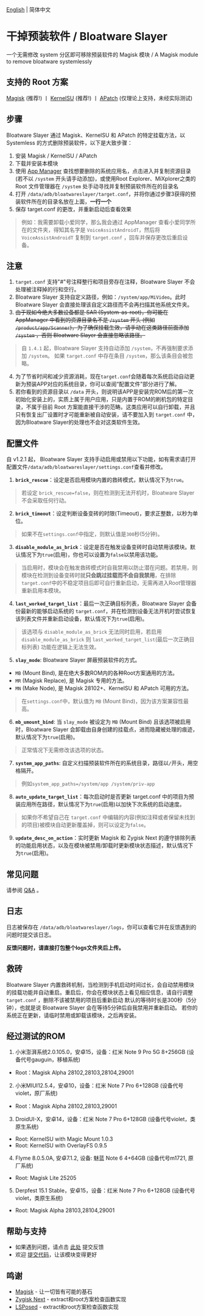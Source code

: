 [English](README.md) | 简体中文

# **干掉预装软件 / Bloatware Slayer**
一个无需修改 system 分区即可移除预装软件的 Magisk 模块 / A Magisk module to remove bloatware systemlessly

## 支持的 Root 方案
[Magisk](https://github.com/topjohnwu/Magisk) (推荐!) 丨 [KernelSU](https://github.com/tiann/KernelSU) (推荐!) 丨 [APatch](https://github.com/bmax121/APatch) (仅理论上支持，未经实际测试)

## 步骤
Bloatware Slayer 通过 Magisk、KernelSU 和 APatch 的特定挂载方法，以 Systemless 的方式删除预装软件，以下是大致步骤：
1. 安装 Magisk / KernelSU / APatch
2. 下载并安装本模块
3. 使用 [App Manager](https://github.com/MuntashirAkon/AppManager) 查找想要删除的系统应用名，点击进入并复制资源目录 (若不以 `/system` 开头请手动添加)，或使用Root Explorer、MiXplorer之类的Root 文件管理器在 `/system` 处手动寻找并复制预装软件所在的目录名
4. 打开 `/data/adb/bloatwareslayer/target.conf`，并将你通过步骤3获得的预装软件所在的目录名放在上面，**一行一个**
5. 保存 target.conf 的更改，并重新启动后查看效果
> 例如：我需要卸载小爱同学，那么我会通过 AppManager 查看小爱同学所在的文件夹，得知其名字是 `VoiceAssistAndroidT`，然后将 `VoiceAssistAndroidT` 复制到 `target.conf` ，回车并保存更改后重启设备。

## 注意
1. `target.conf` 支持"#"号注释整行和项目旁存在注释，Bloatware Slayer 不会处理被注释掉的行和空行。
2. Bloatware Slayer 支持自定义路径，例如：`/system/app/MiVideo`。此时 Bloatware Slayer 会直接处理该自定义路径而不会再扫描其他系统文件夹。
3. ~~由于现如今绝大多数设备都是 SAR (System-as-root)，你可能在 AppManager 中看到的资源目录名不是 `/system` 开头 (例如  `/product/app/Scanner`)，为了确保挂载生效，请手动在这类路径前面添加 `/system` ，否则 Bloatware Slayer 会直接忽略该路径。~~
> 自 `1.4.1` 起，Bloatware Slayer 支持自动添加 `/system`，不再强制要求添加 `/system`。
> 如果 `target.conf` 中存在条目 `/system`，那么该条目会被忽略。
4. 为了节省时间和减少资源消耗，现在`target.conf`会随着每次系统启动自动更新为预装APP对应的系统目录，你可以查阅“配置文件”部分进行了解。
5. 若你看到的资源目录以 `/data` 开头，则说明该APP是安装完ROM后的第一次初始化安装上的，实质上属于用户应用，只是内置于ROM的刷机包的特定目录，不属于目前 Root 方案能直接干涉的范畴。这类应用可以自行卸载，并且只有恢复出厂设置时才可能重新被自动安装，请不要加入到 `target.conf` 中，因为Bloatware Slayer的处理也不会对这类软件生效。

## 配置文件
自 v1.2.1 起， Bloatware Slayer 支持手动启用或禁用以下功能，如有需求请打开配置文件`/data/adb/bloatwareslayer/settings.conf`查看并修改。

1. **`brick_rescue`**：设定是否启用模块内置的救砖模式，默认情况下为`true`。
> 若设定 `brick_rescue=false`，则在检测到无法开机时，Bloatware Slayer不会采取任何行动。
2. **`brick_timeout`**：设定判断设备变砖的时限(Timeout)，要求正整数，以秒为单位。
> 如果不在`settings.conf`中指定，则默认值是`300`秒(5分钟)。
3. **`disable_module_as_brick`**：设定是否在触发设备变砖时自动禁用该模块。默认情况下为`true`(启用)，你也可以设置为`false`以禁用该功能。
> 当启用时，模块会在触发救砖模式时自我禁用以防止潜在问题。若禁用，则模块在检测到设备变砖时就**只会跳过挂载而不会自我禁用**，在排除`target.conf`中的不稳定项目后即可自行重新启动，无需再进入Root管理器重新启用本模块。
4. **`last_worked_target_list`**：最后一次正确目标列表，Bloatware Slayer 会备份最新的能够启动系统的 `target.conf`，并在检测到设备无法开机时尝试恢复该列表文件并重新启动设备，默认情况下为`true`(启用)。
> 该选项与 `disable_module_as_brick` 无法同时启用，若启用 `disable_module_as_brick` 则 `last_worked_target_list`(最后一次正确目标列表) 功能在逻辑上无法生效。
5. **`slay_mode`**: Bloatware Slayer 屏蔽预装软件的方式。
- `MB` (Mount Bind), 是在绝大多数ROM内的各种Root方案通用的方法。
- `MR` (Magisk Replace), 是 Magisk 专用的方法。
- `MN` (Make Node), 是 Magisk 28102+、KernelSU 和 APatch 可用的方法。
> 在`settings.conf`中，默认值为 `MB` (Mount Bind)，因为该方案兼容性最高。
6. **`mb_umount_bind`**: 当 `slay_mode` 被设定为 `MB` (Mount Bind) 且该选项被启用时，Bloatware Slayer 会卸载由自身创建的挂载点，进而隐藏被处理的痕迹，默认情况下为`true`(启用)。
> 正常情况下无需修改该选项的状态。
7. **`system_app_paths`**: 自定义扫描预装软件所在的系统目录，路径以`/`开头，用空格隔开。
> 例如`system_app_paths=/system/app /system/priv-app`
8. **`auto_update_target_list`**：每次启动时是否更新 target.conf 中的项目为预装应用所在路径，默认情况下为`true`(启用)以加快下次系统的启动速度。
> 如果你不希望自己在 `target.conf` 中编辑的内容(例如注释或者保留未找到的项目)被模块自动更新覆盖掉，则可以设定为`false`。
9. **`update_desc_on_action`**：实时更新 Magisk 和 Zygisk Next 的遵守排除列表的功能启用状态，以及在模块被禁用/卸载时更新模块状态描述，默认情况下为`true`(启用)。

## 常见问题
请参阅 [Q&A](Q&A_ZH-CN.md) 。

## 日志
日志被保存在 `/data/adb/bloatwareslayer/logs`，你可以查看它并在反馈遇到的问题时提交该日志。

**反馈问题时，请直接打包整个logs文件夹后上传。**

## 救砖
Bloatware Slayer 内置救砖机制，当检测到手机启动时间过长，会自动禁用模块的挂载功能并自动重启。重启后，你会在模块状态上看见相应信息，请自行调整 `target.conf` ，删除不该被禁用的项目后重新启动
默认的等待时长是300秒（5分钟），也就是说 Bloatware Slayer 会在等待5分钟后自我禁用并重新启动。
若你的系统正在更新，请临时禁用或卸载该模块，之后再安装。

## 经过测试的ROM
1. 小米澎湃系统2.0.105.0，安卓15，设备：红米 Note 9 Pro 5G 8+256GB (设备代号gauguin，移植系统)
- Root：Magisk Alpha 28102,28103,28104,29001
2. 小米MIUI12.5.4，安卓10，设备：红米 Note 7 Pro 6+128GB (设备代号violet，原厂系统)
- Root：Magisk Alpha 28102,28103,29001
3. DroidUI-X，安卓14，设备：红米 Note 7 Pro 6+128GB (设备代号violet，类原生系统)
- Root: KernelSU with Magic Mount 1.0.3
- Root: KernelSU with OverlayFS 0.9.5
4. Flyme 8.0.5.0A, 安卓7.1.2, 设备: 魅蓝 Note 6 4+64GB (设备代号m1721, 原厂系统)
- Root: Magisk Lite 25205
5. Derpfest 15.1 Stable，安卓15，设备：红米 Note 7 Pro 6+128GB (设备代号violet，类原生系统)
- Root: Magisk Alpha 28103,28104,29001

## 帮助与支持
- 如果遇到问题，请点击 [此处](https://github.com/Astoritin/BloatwareSlayer/issues) 提交反馈
- 欢迎 [提交代码](https://github.com/Astoritin/BloatwareSlayer/pulls)，让该模块变得更好

## 鸣谢
- [Magisk](https://github.com/topjohnwu/Magisk) - 让一切皆有可能的基石
- [Zygisk Next](https://github.com/Dr-TSNG/ZygiskNext) - extract和root方案检查函数实现
- [LSPosed](https://github.com/LSPosed/LSPosed) - extract和root方案检查函数实现
